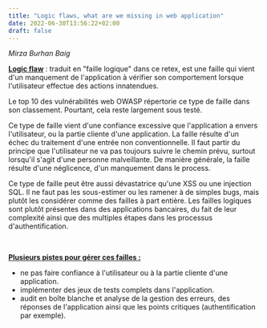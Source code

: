 ```yaml
---
title: "Logic flaws, what are we missing in web application"
date: 2022-06-30T13:56:22+02:00
draft: false
---
```

*Mirza Burhan Baig*

**<u>Logic flaw</u>** : traduit en "faille logique" dans ce retex, est une faille qui vient d'un manquement de l'application à vérifier son comportement lorsque l'utilisateur effectue des actions innatendues.

Le top 10 des vulnérabilités web OWASP répertorie ce type de faille dans son classement. Pourtant, cela reste largement sous testé.

Ce type de faille vient d'une confiance excessive que l'application a envers l'utilisateur, ou la partie cliente d'une application. La faille résulte d'un échec du traitement d'une entrée non conventionnelle. Il faut partir du principe que l'utilisateur ne va pas toujours suivre le chemin prévu, surtout lorsqu'il s'agit d'une personne malveillante. De manière générale, la faille résulte d'une néglicence, d'un manquement dans le process.

Ce type de faille peut être aussi dévastatrice qu'une XSS ou une injection SQL. Il ne faut pas les sous-estimer ou les ramener à de simples bugs, mais plutôt les considérer comme des failles à part entière. Les failles logiques sont plutôt présentes dans des applications bancaires, du fait de leur complexité ainsi que des multiples étapes dans les processus d'authentification.

<br>

**<u>Plusieurs pistes pour gérer ces failles :</u>**
- ne pas faire confiance à l'utilisateur ou à la partie cliente d'une application.
- implémenter des jeux de tests complets dans l'application.
- audit en boîte blanche et analyse de la gestion des erreurs, des réponses de l'application ainsi que les points critiques (authentification par exemple).
